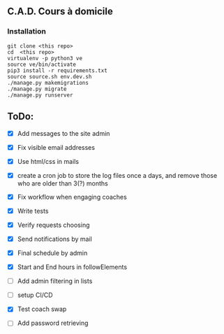 ## C.A.D. Cours à domicile

### Installation

```
git clone <this repo>
cd  <this repo>
virtualenv -p python3 ve
source ve/bin/activate
pip3 install -r requirements.txt
source source.sh env.dev.sh
./manage.py makemigrations
./manage.py migrate
./manage.py runserver
```

## ToDo:
* [X] Add messages to the site admin
* [X] Fix visible email addresses
* [X] Use html/css in mails
* [X] create a cron job to store the log files once a days, and remove those who are older than 3(?) months
* [X] Fix workflow when engaging coaches
* [X] Write tests
* [X] Verify requests choosing
* [X] Send notifications by mail
* [X] Final schedule by admin
* [X] Start and End hours in followElements

* [ ] Add admin filtering in lists
* [ ] setup CI/CD
* [X] Test coach swap
* [ ] Add password retrieving
